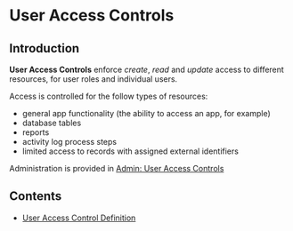 # User Access Controls

## Introduction

**User Access Controls** enforce *create*, *read* and *update* access to different resources, for user roles and individual users.

Access is controlled for the follow types of resources:

- general app functionality (the ability to access an app, for example)
- database tables
- reports
- activity log process steps
- limited access to records with assigned external identifiers

Administration is provided in [Admin: User Access Controls](/admin/user_access_controls)

## Contents

- [User Access Control Definition](user_access_control_definition.md)
